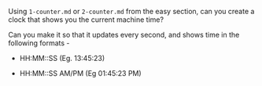 Using `1-counter.md` or `2-counter.md` from the easy section, can you create a
clock that shows you the current machine time?

Can you make it so that it updates every second, and shows time in the following formats - 

 - HH:MM::SS (Eg. 13:45:23)

 - HH:MM::SS AM/PM (Eg 01:45:23 PM)

<!-- function waitCalcSecond(sec) {
  return new Promise((resolve) => {
    setTimeout(() => {
      sec++;
      resolve(sec);
    }, 1000);
  });
}

async function calculateSec(hr, min, sec) {
  while (sec < 60) {
    console.log(
      `${hr < 10 ? `0${hr}` : hr} : ${min < 10 ? `0${min}` : min} : ${
        sec < 10 ? `0${sec}` : sec
      } ${hr > 11 ? "PM" : "AM"}`
    );
    let second = await waitCalcSecond(sec);
    sec = second;
  }
}

async function calculateMin(hr, min, sec) {
  while (min < 60) {
    await calculateSec(hr, min, sec);
    min++;
    sec = 0;
  }
}

async function calculateHour(hr, min, sec) {
  while (hr < 24) {
    await calculateMin(hr, min, sec);
    hr++;
    min = sec = 0;
  }
}

async function main() {
  await calculateHour(11, 0, 30);
}

main(); -->
